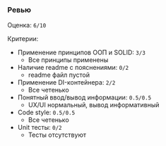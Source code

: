 
### Ревью

Оценка: `6/10`

Критерии:
- Применение принципов ООП и SOLID: `3/3`
    - Все принципы применены
- Наличие readme с пояснениями: `0/2`
    - readme файл пустой
- Применение DI-контейнера: `2/2`
    - Все четенько
- Понятный ввод/вывод информации: `0.5/0.5`
    - UX/UI нормальный, вывод информативный
- Code style: `0.5/0.5`
    - Все четенько
- Unit тесты: `0/2`
    - Тесты отсутствуют